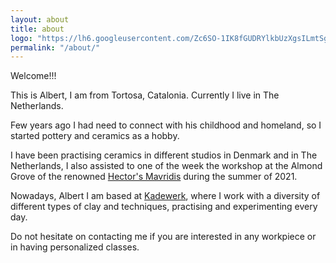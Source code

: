 ```yaml
---
layout: about
title: about
logo: "https://lh6.googleusercontent.com/Zc6SO-1IK8fGUDRYlkbUzXgsILmtSgi0GFCFx5HreCT3nOK3ZBihy6tv6UXeDHF8z2Y=w2400"
permalink: "/about/"
---
```


Welcome!!! 

This is Albert, I am from Tortosa, Catalonia. Currently I live in The Netherlands. 

Few years ago I had need to connect with his childhood and homeland, so I started pottery and ceramics as a hobby.

I have been practising ceramics in different studios in Denmark and in The Netherlands, I also assisted to one of the week the workshop at the Almond Grove of the renowned [Hector's Mavridis](https://www.hectormavridis.com/) during the summer of 2021. 

Nowadays, Albert I am based at [Kadewerk](https://www.facebook.com/kadewerk/), where I work with a diversity of different types of clay and techniques, practising and experimenting every day. 

Do not hesitate on contacting me if you are interested in any workpiece or in having personalized classes.